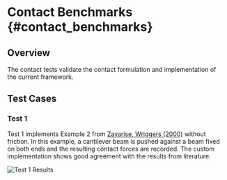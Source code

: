 # Contact Benchmarks {#contact_benchmarks}
## Overview
The contact tests validate the contact formulation and implementation of the current framework.

## Test Cases
### Test 1
Test 1 implements Example 2 from [Zavarise, Wriggers (2000)](https://doi.org/10.1002/1097-0207(20001120)49:8%3C977::AID-NME986%3E3.0.CO;2-C) without friction. In this example, a cantilever beam is pushed against a beam fixed on both ends and the resulting contact forces are recorded. The custom implementation shows good agreement with the results from literature.

![Test 1 Results](contact1_result.png)

